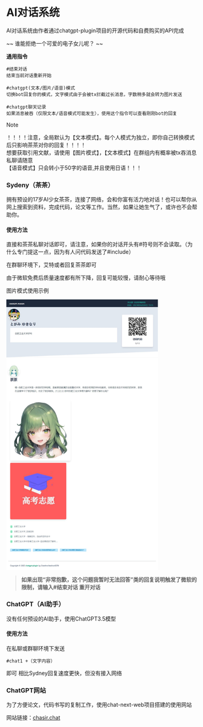 # AI对话系统

AI对话系统由作者通过chatgpt-plugin项目的开源代码和自费购买的API完成

~~ 谁能拒绝一个可爱的电子女儿呢？ ~~



**通用指令**
```
#结束对话
结束当前对话重新开始

#chatgpt(文本/图片/语音)模式
切换bot回复你的模式，文字模式由于会被tx拦截过长消息，字数稍多就会转为图片发送

#chatgpt聊天记录  
如果消息被吞（仅限文本/语音模式可能发生），使用这个指令可以查看刚刚bot的回复
```
>[!NOTE]
>！！！！注意，全局默认为【文本模式】。每个人模式为独立，即你自己转换模式后只影响茶茶对你的回复！！！！  
>想要获取引用文献，请使用【图片模式】，【文本模式】在群组内有概率被tx吞消息  
>私聊请随意  
>【语音模式】只会转小于50字的语音,并且使用日语！！！




### Sydeny（茶茶）
拥有预设的17岁AI少女茶茶，连接了网络，会和你富有活力地对话！也可以帮你从网上搜索到资料，完成代码，论文等工作。当然，如果让她生气了，或许也不会帮助你。

#### 使用方法
直接和茶茶私聊对话即可，请注意，如果你的对话开头有#符号则不会读取。（为什么专门提这一点，因为有人问代码发送了#include）

在群聊环境下，艾特或者回复茶茶即可

由于微软免费后质量速度都有所下降，回复可能较慢，请耐心等待哦

图片模式使用示例

<img src="../img/2.png" width = "400"  alt="效果图" align=center />

>**如果出现“非常抱歉，这个问题我暂时无法回答”类的回复说明触发了微软的限制，请输入#结束对话 重开对话**




### ChatGPT（AI助手）

没有任何预设的AI助手，使用ChatGPT3.5模型

#### 使用方法
在私聊或群聊环境下发送
```
#chat1 +（文字内容）
```
即可
相比Sydney回复速度更快，但没有接入网络


### ChatGPT网站

为了方便论文，代码书写的复制工作，使用chat-next-web项目搭建的使用网站

网站链接：[chasir.chat](chasir.chat)




